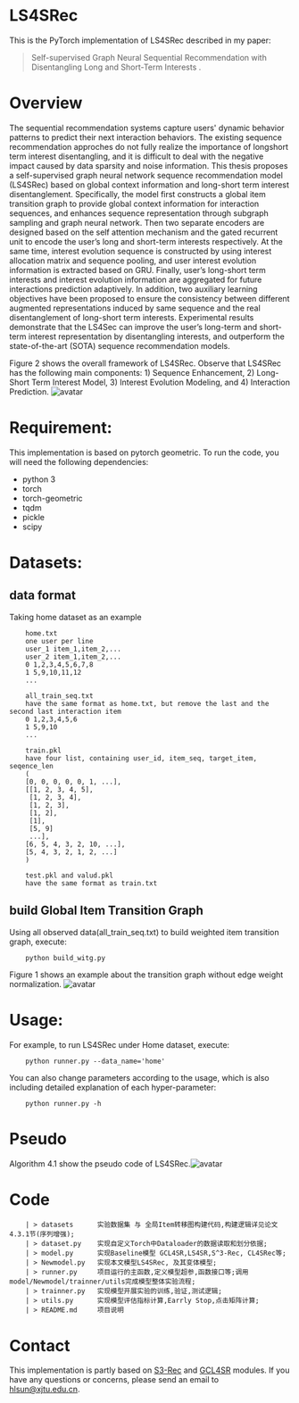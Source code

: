 # LS4SRec

This is the PyTorch implementation of LS4SRec described in my paper:

> Self-supervised Graph Neural Sequential Recommendation with Disentangling Long
and Short-Term Interests .

# Overview
The sequential recommendation systems capture users' dynamic behavior patterns to predict their next interaction behaviors. 
The existing sequence recommendation approches do not fully realize the importance of longshort term interest disentangling, and it is difficult to deal with the negative impact caused by
data sparsity and noise information. This thesis proposes a self-supervised graph neural network sequence recommendation model (LS4SRec) based on global context information and
long-short term interest disentanglement. Specifically, the model first constructs a global item
transition graph to provide global context information for interaction sequences, and enhances
sequence representation through subgraph sampling and graph neural network. Then two separate 
encoders are designed based on the self attention mechanism and the gated recurrent unit
to encode the user’s long and short-term interests respectively. At the same time, interest evolution sequence is constructed by using interest allocation matrix and sequence pooling, and
user interest evolution information is extracted based on GRU. Finally, user’s long-short term
interests and interest evolution information are aggregated for future interactions prediction
adaptively. In addition, two auxiliary learning objectives have been proposed to ensure the
consistency between different augmented representations induced by same sequence and the
real disentanglement of long-short term interests. Experimental results demonstrate that the
LS4Sec can improve the user’s long-term and short-term interest representation by disentangling interests, and outperform the state-of-the-art (SOTA) sequence recommendation models.

Figure 2 shows the overall framework of LS4SRec. Observe that LS4SRec has the following main components: 1) Sequence Enhancement, 2) Long-Short Term Interest Model, 3) Interest Evolution Modeling, and 4) Interaction Prediction.
![avatar](figures/LS4SRec.png)

# Requirement:
This implementation is based on pytorch geometric. To run the code, you will need the following dependencies:

- python 3
- torch 
- torch-geometric 
- tqdm 
- pickle 
- scipy 

# Datasets:

## data format
Taking home dataset as an example
```shell script
    home.txt 
    one user per line
    user_1 item_1,item_2,...
    user_2 item_1,item_2,...
    0 1,2,3,4,5,6,7,8
    1 5,9,10,11,12
    ...
    
    all_train_seq.txt
    have the same format as home.txt, but remove the last and the second last interaction item
    0 1,2,3,4,5,6
    1 5,9,10
    ...
    
    train.pkl
    have four list, containing user_id, item_seq, target_item, seqence_len
    (
    [0, 0, 0, 0, 0, 1, ...], 
    [[1, 2, 3, 4, 5],
     [1, 2, 3, 4],
     [1, 2, 3],
     [1, 2],
     [1],
     [5, 9]
     ...],
    [6, 5, 4, 3, 2, 10, ...],
    [5, 4, 3, 2, 1, 2, ...]
    )
    
    test.pkl and valud.pkl
    have the same format as train.txt
```

## build Global Item Transition Graph
Using all observed data(all_train_seq.txt) to build weighted item transition graph, execute:
```shell script
    python build_witg.py 
```

Figure 1 shows an example about the transition graph without edge weight normalization.
![avatar](figures/GITG.jpg)


# Usage:
For example, to run LS4SRec under Home dataset, execute:
```shell script
    python runner.py --data_name='home'
```

You can also change parameters according to the usage, which is also including detailed explanation of each hyper-parameter:
```shell script
    python runner.py -h
```

# Pseudo
Algorithm 4.1 show the pseudo code of LS4SRec.![avatar](figures/Pseudo.png)

# Code
```shell script
    | > datasets      实验数据集 与 全局Item转移图构建代码,构建逻辑详见论文4.3.1节(序列增强);
    | > dataset.py    实现自定义Torch中Dataloader的数据读取和划分依据;
    | > model.py      实现Baseline模型 GCL4SR,LS4SR,S^3-Rec, CL4SRec等;
    | > Newmodel.py   实现本文模型LS4SRec, 及其变体模型;
    | > runner.py     项目运行的主函数,定义模型超参,函数接口等;调用model/Newmodel/trainner/utils完成模型整体实验流程;
    | > trainner.py   实现模型开展实验的训练,验证,测试逻辑;
    | > utils.py      实现模型评估指标计算,Earrly Stop,点击矩阵计算;
    | > README.md     项目说明
```

# Contact
This implementation is partly based on [S3-Rec](https://github.com/aHuiWang/CIKM2020-S3Rec)  and [GCL4SR](https://github.com/sdu-zyx/GCL4SR/blob/main/runner.py) modules.
If you have any questions or concerns, please send an email to hlsun@xjtu.edu.cn.

